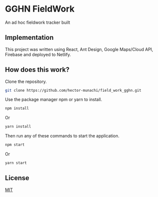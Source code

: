 # GGHN FieldWork

An ad hoc fieldwork tracker built 

## Implementation

This project was written using React, Ant Design, Google Maps/Cloud API, Firebase and deployed to Netlify.

## How does this work?

Clone the repository.

```bash
git clone https://github.com/hector-munachi/field_work_gghn.git 
```

Use the package manager npm or yarn to install.

```bash
npm install 
```
Or
```bash
yarn install
```

Then run any of these commands to start the application.

```bash
npm start 
```
Or
```bash
yarn start
```

## License
[MIT](https://choosealicense.com/licenses/mit/)

